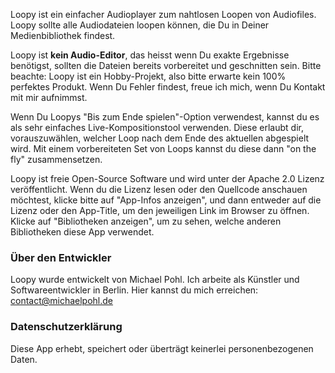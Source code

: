 Loopy ist ein einfacher Audioplayer zum nahtlosen Loopen von Audiofiles. Loopy sollte alle
Audiodateien loopen können, die Du in Deiner Medienbibliothek findest.

Loopy ist **kein Audio-Editor**, das heisst wenn Du exakte Ergebnisse benötigst, sollten die Dateien
bereits vorbereitet und geschnitten sein. Bitte beachte: Loopy ist ein Hobby-Projekt, also bitte
erwarte kein 100% perfektes Produkt. Wenn Du Fehler findest, freue ich mich, wenn Du Kontakt mit mir
aufnimmst.

Wenn Du Loopys "Bis zum Ende spielen"-Option verwendest, kannst du es als sehr einfaches
Live-Kompositionstool verwenden. Diese erlaubt dir, vorauszuwählen, welcher Loop nach dem Ende des
aktuellen abgespielt wird. Mit einem vorbereiteten Set von Loops kannst du diese dann "on the fly"
zusammensetzen.

Loopy ist freie Open-Source Software und wird unter der Apache 2.0 Lizenz veröffentlicht. Wenn du
die Lizenz lesen oder den Quellcode anschauen möchtest, klicke bitte auf "App-Infos anzeigen", und
dann entweder auf die Lizenz oder den App-Title, um den jeweiligen Link im Browser zu öffnen. Klicke
auf "Bibliotheken anzeigen", um zu sehen, welche anderen Bibliotheken diese App verwendet.

### Über den Entwickler

Loopy wurde entwickelt von Michael Pohl. Ich arbeite als Künstler und Softwareentwickler in Berlin.
Hier kannst du mich erreichen: contact@michaelpohl.de

### Datenschutzerklärung

Diese App erhebt, speichert oder überträgt keinerlei personenbezogenen Daten.
